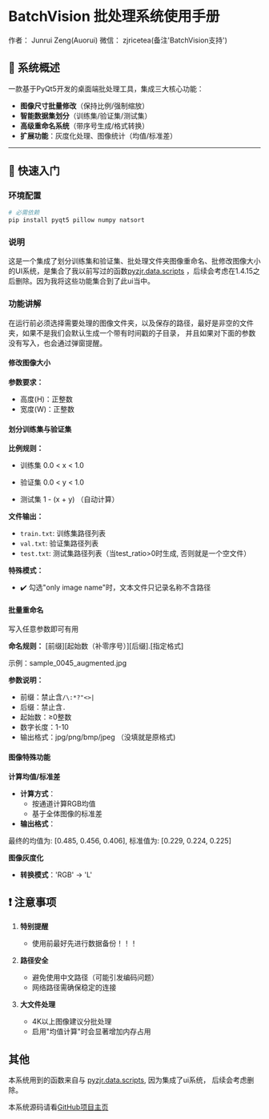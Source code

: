 # BatchVision 批处理系统使用手册

作者： Junrui Zeng(Auorui)
微信： zjricetea(备注'BatchVision支持')

## 🌟 系统概述
一款基于PyQt5开发的桌面端批处理工具，集成三大核心功能：
- **图像尺寸批量修改**（保持比例/强制缩放）
- **智能数据集划分**（训练集/验证集/测试集）
- **高级重命名系统**（带序号生成/格式转换）
- **扩展功能**：灰度化处理、图像统计（均值/标准差）

---

## 🚀 快速入门

### 环境配置
```bash
# 必需依赖
pip install pyqt5 pillow numpy natsort
```

### 说明
这是一个集成了划分训练集和验证集、批处理文件夹图像重命名、批修改图像大小的UI系统，是集合了我以前写过的函数[pyzjr.data.scripts](https://github.com/Auorui/pyzjr/tree/main/data/scripts)
，后续会考虑在1.4.15之后删除。因为我将这些功能集合到了此ui当中。

### 功能讲解

在运行前必须选择需要处理的图像文件夹，以及保存的路径，最好是非空的文件夹，如果不是我们会默认生成一个带有时间戳的子目录，
并且如果对下面的参数没有写入，也会通过弹窗提醒。
#### 修改图像大小

**参数要求：**
- 高度(H)：正整数
- 宽度(W)：正整数


#### 划分训练集与验证集
**比例规则：**
- 训练集  0.0 < x < 1.0   

- 验证集  0.0 < y < 1.0  

- 测试集  1 - (x + y)   （自动计算）

**文件输出：**
- `train.txt`: 训练集路径列表
- `val.txt`: 验证集路径列表 
- `test.txt`: 测试集路径列表（当test_ratio>0时生成, 否则就是一个空文件）

**特殊模式：**
- ✔️ 勾选"only image name"时，文本文件只记录名称不含路径

#### 批量重命名
写入任意参数即可有用

**命名规则：**
[前缀][起始数（补零序号）][后缀].[指定格式]

示例：sample_0045_augmented.jpg

**参数说明：**

- 前缀：禁止含`/\:*?"<>|` 
- 后缀：禁止含`.`
- 起始数：≥0整数
- 数字长度：1-10
- 输出格式：jpg/png/bmp/jpeg （没填就是原格式)



#### 图像特殊功能

**计算均值/标准差**
- **计算方式**：
  - 按通道计算RGB均值
  - 基于全体图像的标准差
- **输出格式**：

最终的均值为: [0.485, 0.456, 0.406],
标准值为: [0.229, 0.224, 0.225]

**图像灰度化**
- **转换模式**：'RGB' → 'L'



## ❗ 注意事项

1. **特别提醒**
   - 使用前最好先进行数据备份！！！
   
2. **路径安全**
   - 避免使用中文路径（可能引发编码问题）
   - 网络路径需确保稳定的连接

3. **大文件处理**
   - 4K以上图像建议分批处理
   - 启用"均值计算"时会显著增加内存占用


## 其他
本系统用到的函数来自与 [pyzjr.data.scripts](https://github.com/Auorui/pyzjr/tree/main/data/scripts), 因为集成了ui系统，
后续会考虑删除。

本系统源码请看[GitHub项目主页](https://github.com/Auorui/UI-Design-System-Based-on-PyQt5/blob/main/BatchVision.py)
